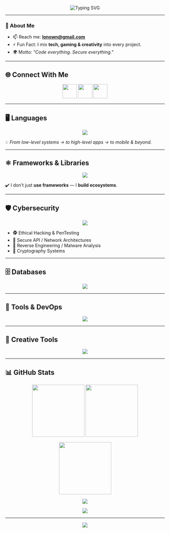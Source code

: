<!-- Banner -->
<p align="center">
  <img src="https://readme-typing-svg.herokuapp.com?font=JetBrains+Mono&weight=600&size=28&pause=1000&color=00F8B9&center=true&vCenter=true&width=700&lines=👋+Hey%2C+I'm+LONOWN;💻+Full-Stack+Developer;🔐+Cybersecurity+Expert;🎮+Tech+%2B+Gaming+%2B+Creativity" alt="Typing SVG"/>
</p>

---


### 🚀 About Me  
- 📫 Reach me: **lonown@gmail.com**  
- ⚡ Fun Fact: I mix **tech, gaming & creativity** into every project.  
- 🌍 Motto: *"Code everything. Secure everything."*

---

## 🌐 Connect With Me  
<p align="center">
  <a href="https://discord.com/users/1041583842097635368" target="_blank"><img src="https://skillicons.dev/icons?i=discord" height="45"/></a>
  <a href="mailto:lonown@gmail.com" target="_blank"><img src="https://skillicons.dev/icons?i=gmail" height="45"/></a>
  <a href="https://github.com/LONOWN281" target="_blank"><img src="https://skillicons.dev/icons?i=github" height="45"/></a>
</p>

---

## 🖥️ Languages  
<p align="center">
  <img src="https://skillicons.dev/icons?i=html,css,js,ts,python,lua,c,cpp,java,cs,php,ruby,go,rust,dart,kotlin,swift,bash,powershell" />
</p>

💡 *From low-level systems → to high-level apps → to mobile & beyond.*

---

## ⚛️ Frameworks & Libraries  
<p align="center">
  <img src="https://skillicons.dev/icons?i=react,nextjs,vue,nuxtjs,svelte,tailwind,nestjs,express,angular,django,flask,fastapi,bootstrap,threejs,unity" />
</p>

✔️ I don’t just **use frameworks** — I **build ecosystems**.

---

## 🛡️ Cybersecurity  
<p align="center">
  <img src="https://skillicons.dev/icons?i=linux,bash,python,raspberrypi" />
</p>

- 🕵️ Ethical Hacking & PenTesting  
- 🔐 Secure API / Network Architectures  
- 🧩 Reverse Engineering / Malware Analysis  
- 🔑 Cryptography Systems  

---

## 🗄️ Databases  
<p align="center">
  <img src="https://skillicons.dev/icons?i=mysql,mongodb,sqlite,firebase,mariadb,postgresql,redis" />
</p>

---

## 🔧 Tools & DevOps  
<p align="center">
  <img src="https://skillicons.dev/icons?i=docker,nginx,git,github,postman,vscode,jenkins,aws,gcp,azure" />
</p>

---

## 🎨 Creative Tools  
<p align="center">
  <img src="https://skillicons.dev/icons?i=figma,photoshop,illustrator,aftereffects,blender,unity,unreal" />
</p>

---

## 📊 GitHub Stats  
<p align="center">
  <img src="https://github-readme-stats.vercel.app/api?username=LONOWN281&show_icons=true&theme=tokyonight&hide_border=true" height="165"/>
  <img src="https://github-readme-stats.vercel.app/api/top-langs/?username=LONOWN281&layout=compact&theme=tokyonight&hide_border=true" height="165"/>
</p>

<p align="center">
  <img src="https://github-readme-streak-stats.herokuapp.com/?user=LONOWN281&theme=tokyonight&hide_border=true" height="165"/>
</p>

<p align="center">
  <img src="https://github-profile-trophy.vercel.app/?username=LONOWN281&theme=tokyonight&no-frame=true&row=1&column=6" />
</p>

<p align="center">
  <img src="https://github-readme-activity-graph.vercel.app/graph?username=LONOWN281&theme=tokyo-night&hide_border=true" />
</p>

---

<p align="center">
  <img src="https://komarev.com/ghpvc/?username=LONOWN281&color=00f8b9&style=for-the-badge" />
</p>

